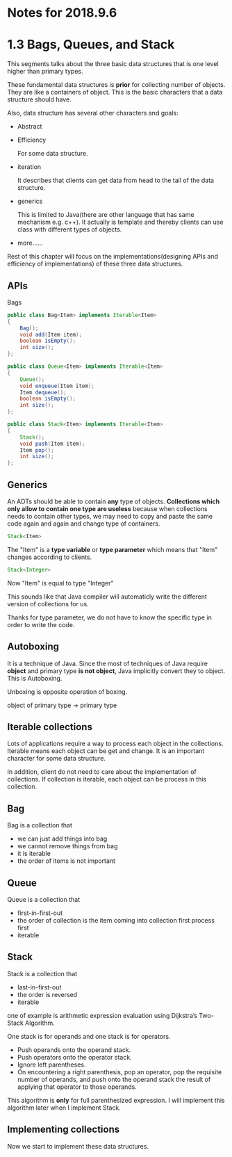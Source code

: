 # Notes for 2018.9.6

# 1.3 Bags, Queues, and Stack

This segments talks about the three basic data structures that is one level higher than primary types.

These fundamental data structures is **prior** for collecting number of objects. They are like a containers of object. This is the basic characters that a data structure should have.

Also, data structure has several other characters and goals:

- Abstract
- Efficiency

    For some data structure.

- iteration

    It describes that clients can get data from head to the tail of the data structure.

- generics
  
    This is limited to Java(there are other language that has same mechanism e.g. c++). It actually is template and thereby clients can use class with different types of objects.

- more......

Rest of this chapter will focus on the implementations(designing APIs and efficiency of implementations) of these three data structures.

## APIs

Bags

```java
public class Bag<Item> implements Iterable<Item>
{
    Bag();
    void add(Item item);
    boolean isEmpty();
    int size();
};
```

```java
public class Queue<Item> implements Iterable<Item>
{
    Queue();
    void enqueue(Item item);
    Item dequeue();
    boolean isEmpty();
    int size();
};
```

```java
public class Stack<Item> implements Iterable<Item>
{
    Stack();
    void push(Item item);
    Item pop();
    int size();
};
```

## Generics

An ADTs should be able to contain **any** type of objects. **Collections which only allow to contain one type are useless** because when collections needs to contain other types, we may need to copy and paste the same code again and again and change type of containers.

```java
Stack<Item>
```

The "Item" is a **type variable** or **type parameter** which means that "Item" changes according to clients.

```java
Stack<Integer>
```

Now "Item" is equal to type "Integer"

This sounds like that Java compiler will automaticly write the different version of collections for us.

Thanks for type parameter, we do not have to know the specific type in order to write the code.

## Autoboxing

It is a technique of Java. Since the most of techniques of Java require **object** and primary type **is not object**, Java implicitly convert they to object. This is Autoboxing.

Unboxing is opposite operation of boxing.

object of primary type -> primary type

## Iterable collections

Lots of applications require a way to process each object in the collections. Iterable means each object can be get and change. It is an important character for some data structure.

In addition, client do not need to care about the implementation of collections. If collection is iterable, each object can be process in this collection.

## Bag

Bag is a collection that

- we can just add things into bag
- we cannot remove things from bag
- it is iterable
- the order of items is not important

## Queue

Queue is a collection that

- first-in-first-out
- the order of collection is the item coming into collection first process first
- iterable

## Stack

Stack is a collection that

- last-in-first-out
- the order is reversed
- iterable

one of example is arithmetic expression evaluation using Dijkstra’s Two-Stack Algorithm.

One stack is for operands and one stack is for operators.

- Push operands onto the operand stack.
- Push operators onto the operator stack.
- Ignore left parentheses.
- On encountering a right parenthesis, pop an operator, pop the requisite number of operands, and push onto the operand stack the result of applying that operator to those operands.

This algorithm is **only** for full parenthesized expression. I will implement this algorithm later when I implement Stack.

## Implementing collections

Now we start to implement these data structures.